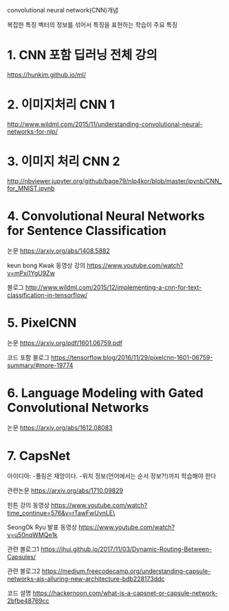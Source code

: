

convolutional neural network(CNN)개념

복잡한 특징 벡터의 정보를 섞어서 특징을 표현하는 학습이 주요 특징

# 1. CNN 포함 딥러닝 전체 강의
https://hunkim.github.io/ml/

# 2. 이미지처리 CNN 1
http://www.wildml.com/2015/11/understanding-convolutional-neural-networks-for-nlp/


# 3. 이미지 처리 CNN 2
http://nbviewer.jupyter.org/github/bage79/nlp4kor/blob/master/ipynb/CNN_for_MNIST.ipynb


# 4. Convolutional Neural Networks for Sentence Classification


논문
https://arxiv.org/abs/1408.5882

keun bong Kwak 동영상 강의
https://www.youtube.com/watch?v=mPxi1YgU9Zw

블로그
http://www.wildml.com/2015/12/implementing-a-cnn-for-text-classification-in-tensorflow/

# 5. PixelCNN
논문
https://arxiv.org/pdf/1601.06759.pdf

코드 포함 블로그
https://tensorflow.blog/2016/11/29/pixelcnn-1601-06759-summary/#more-19774

# 6. Language Modeling with Gated Convolutional Networks

논문
https://arxiv.org/abs/1612.08083



# 7. CapsNet
아이디아: 
-풀링은 재앙이다.
-위치 정보(언어에서는 순서 정보?!)까지 학습해야 한다

관련논문
https://arxiv.org/abs/1710.09829

힌튼 강의 동영상
https://www.youtube.com/watch?time_continue=576&v=rTawFwUvnLE\ 

SeongOk Ryu 발표 동영상
https://www.youtube.com/watch?v=u50nqWMQe1k

관련 블로그1
https://jhui.github.io/2017/11/03/Dynamic-Routing-Between-Capsules/

관련 블로그2
https://medium.freecodecamp.org/understanding-capsule-networks-ais-alluring-new-architecture-bdb228173ddc

코드 설명
https://hackernoon.com/what-is-a-capsnet-or-capsule-network-2bfbe48769cc





